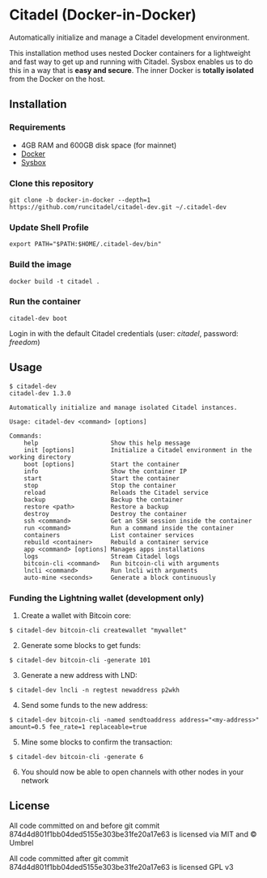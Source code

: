 # Citadel (Docker-in-Docker)

Automatically initialize and manage a Citadel development environment.

This installation method uses nested Docker containers for a lightweight and fast way to get up and running with Citadel.
Sysbox enables us to do this in a way that is **easy and secure**. The inner Docker is **totally isolated** from the Docker on the host.

## Installation

### Requirements

- 4GB RAM and 600GB disk space (for mainnet)
- [Docker](https://docs.docker.com/get-docker/)
- [Sysbox](https://github.com/nestybox/sysbox/blob/master/docs/user-guide/install-package.md)

### Clone this repository

```
git clone -b docker-in-docker --depth=1 https://github.com/runcitadel/citadel-dev.git ~/.citadel-dev
```

### Update Shell Profile

```
export PATH="$PATH:$HOME/.citadel-dev/bin"
```

### Build the image

```
docker build -t citadel .
```

### Run the container

```
citadel-dev boot
```

Login in with the default Citadel credentials (user: _citadel_, password: _freedom_)

## Usage

```
$ citadel-dev
citadel-dev 1.3.0

Automatically initialize and manage isolated Citadel instances.

Usage: citadel-dev <command> [options]

Commands:
    help                    Show this help message
    init [options]          Initialize a Citadel environment in the working directory
    boot [options]          Start the container
    info                    Show the container IP
    start                   Start the container
    stop                    Stop the container
    reload                  Reloads the Citadel service
    backup                  Backup the container
    restore <path>          Restore a backup
    destroy                 Destroy the container
    ssh <command>           Get an SSH session inside the container
    run <command>           Run a command inside the container
    containers              List container services
    rebuild <container>     Rebuild a container service
    app <command> [options] Manages apps installations
    logs                    Stream Citadel logs
    bitcoin-cli <command>   Run bitcoin-cli with arguments
    lncli <command>         Run lncli with arguments
    auto-mine <seconds>     Generate a block continuously
```

### Funding the Lightning wallet (development only)

1. Create a wallet with Bitcoin core:

```shell
$ citadel-dev bitcoin-cli createwallet "mywallet"
```

2. Generate some blocks to get funds:

```shell
$ citadel-dev bitcoin-cli -generate 101
```

3. Generate a new address with LND:

```shell
$ citadel-dev lncli -n regtest newaddress p2wkh
```

4. Send some funds to the new address:

```shell
$ citadel-dev bitcoin-cli -named sendtoaddress address="<my-address>" amount=0.5 fee_rate=1 replaceable=true
```

5. Mine some blocks to confirm the transaction:

```shell
$ citadel-dev bitcoin-cli -generate 6
```

6. You should now be able to open channels with other nodes in your network

## License

All code committed on and before git commit 874d4d801f1bb04ded5155e303be31fe20a17e63 is licensed via MIT and © Umbrel

All code committed after git commit 874d4d801f1bb04ded5155e303be31fe20a17e63 is licensed GPL v3
